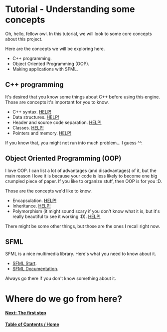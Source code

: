 # Tutorial - Understanding some concepts

Oh, hello, fellow owl. In this tutorial, we will look to some
core concepts about this project.

Here are the concepts we will be exploring here.

   * C++ programming.
   * Object Oriented Programming (OOP).
   * Making applications with SFML.

## C++ programming

It's desired that you know some things about C++ before using this engine.
Those are concepts it's important for you to know.

   * C++ syntax. [HELP!](https://www.tutorialspoint.com/cplusplus/index.htm)
   * Data structures. [HELP!](https://stackoverflow.com/questions/22579697/what-is-a-stack-queue-vector-array-and-list)
   * Header and source code separation. [HELP!](https://stackoverflow.com/questions/9579930/separating-class-code-into-a-header-and-cpp-file)
   * Classes. [HELP!](https://www.tutorialspoint.com/cplusplus/cpp_classes_objects.htm)
   * Pointers and memory. [HELP!](https://www.tutorialspoint.com/cplusplus/cpp_pointers.htm)

If you know that, you might not run into much problem... I guess ^^.

## Object Oriented Programming (OOP)

I love OOP. I can list a lot of advantages (and disadvantages) of it, but the
main reason I love it is because your code is less likely to become one big
crumpled piece of paper. If you like to organize stuff, then OOP is for you :D.

Those are the concepts we'd like to know.

   * Encapsulation. [HELP!](https://www.tutorialspoint.com/cplusplus/cpp_data_encapsulation.htm)
   * Inheritance. [HELP!](https://www.tutorialspoint.com/cplusplus/cpp_inheritance.htm)
   * Polymorphism (it might sound scary if you don't know what it is, but it's really beautiful to see it working :D). [HELP!](https://stackoverflow.com/questions/1031273/what-is-polymorphism-what-is-it-for-and-how-is-it-used)

There might be some other things, but those are the ones I recall right now.

## SFML

SFML is a nice multimedia library. Here's what you need to know about it.

   * [SFML Start](https://www.sfml-dev.org/tutorials/2.0/start-linux.php).
   * [SFML Documentation](https://www.sfml-dev.org/documentation/2.0/).

Always go there if you don't know something about it.

# Where do we go from here?

#### [Next: The first step](/tutorials/linux/first_step)

#### [Table of Contents / Home](https://github.com/murilobnt/gs2d_engine#tutorial)
